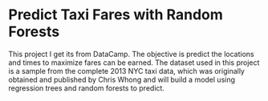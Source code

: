 # Predict Taxi Fares with Random Forests
This project I get its from DataCamp. The objective is predict the locations and times to maximize fares can be earned. The dataset used in this project is a sample from the complete 2013 NYC taxi data, which was originally obtained and published by Chris Whong and will build a model using regression trees and random forests to predict.
